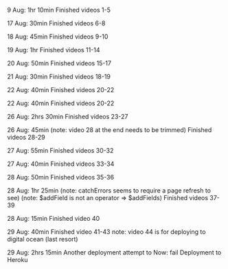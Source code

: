 9 Aug: 1hr 10min
  Finished videos 1-5

17 Aug: 30min
  Finished videos 6-8

18 Aug: 45min
  Finished videos 9-10

19 Aug: 1hr
  Finished videos 11-14

20 Aug: 50min
  Finished videos 15-17

21 Aug: 30min
  Finished videos 18-19

22 Aug: 40min
  Finished videos 20-22

22 Aug: 40min
  Finished videos 20-22

26 Aug: 2hrs 30min
  Finished videos 23-27

26 Aug: 45min
  (note: video 28 at the end needs to be trimmed)
  Finished videos 28-29

27 Aug: 55min
  Finished videos 30-32

27 Aug: 40min
  Finished videos 33-34

28 Aug: 50min
  Finished videos 35-36

28 Aug: 1hr 25min
  (note: catchErrors seems to require a page refresh to see)
  (note: $addField is not an operator => $addFields)
  Finished videos 37-39

28 Aug: 15min
  Finished video 40

29 Aug: 40min
  Finished video 41-43
  note: video 44 is for deploying to digital ocean (last resort)

29 Aug: 2hrs 15min
  Another deployment attempt to Now: fail
  Deployment to Heroku
